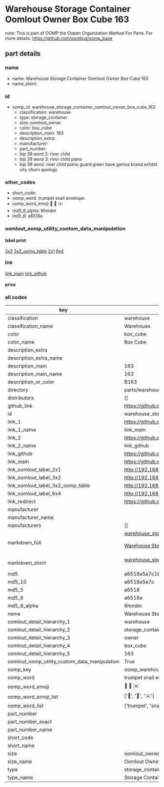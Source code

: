 # Warehouse Storage Container Oomlout Owner Box Cube 163  

note: This is part of OOMP the Oopen Organization Method For Parts. For more details: https://github.com/oomlout/oomp_base

##  part details
  







### name
* name: Warehouse Storage Container Oomlout Owner Box Cube 163
* name_short: 
### id
* oomp_id: warehouse_storage_container_oomlout_owner_box_cube_163
  * classification: warehouse
  * type: storage_container
  * size: oomlout_owner
  * color: box_cube
  * description_main: 163
  * description_extra: 
  * manufacturer: 
  * part_number: 
  * bip 39 word 2: river child
  * bip 39 word 3: river child piano
  * bip 39 word: river child piano guard green have genius brand exhibit city churn apology

### other_codes
* short_code: 
* oomp_word: trumpet snail envelope
* oomp_word_emoji :trumpet: :snail: :envelope:
* md5_6_alpha: 6hmdm
* md5_6: a6518a






### oomlout_oomp_utility_custom_data_manipulation
#### label print
[3x2](http://192.168.1.245:1112/?label=oomp%206hmdm)
[3x2_oomp_table](http://192.168.1.108:1112/?label=oomp%206hmdm)
[2x1](http://192.168.1.242:1112/?label=oomp%206hmdm)
[6x4](http://192.168.1.55:1112/?label=oomp%206hmdm)    

#### link

[link_main](https://github.com/oomlout/oomlout_oomp_version_1_messy/tree/main/parts/warehouse_storage_container_oomlout_owner_box_cube_163) [link_github](https://github.com/oomlout/oomlout_oomp_version_1_messy/tree/main/parts/warehouse_storage_container_oomlout_owner_box_cube_163)                             

#### price







### all codes 
| key | value |  
| --- | --- |  
| classification | warehouse |  
| classification_name | Warehouse |  
| color | box_cube |  
| color_name | Box Cube |  
| description_extra |  |  
| description_extra_name |  |  
| description_main | 163 |  
| description_main_name | 163 |  
| description_or_color | B163 |  
| directory | parts/warehouse_storage_container_oomlout_owner_box_cube_163 |  
| distributors | [] |  
| github_link | https://github.com/oomlout/oomlout_oomp_part_src/tree/main/parts/warehouse_storage_container_oomlout_owner_box_cube_163 |  
| id | warehouse_storage_container_oomlout_owner_box_cube_163 |  
| link_1 | https://github.com/oomlout/oomlout_oomp_version_1_messy/tree/main/parts/warehouse_storage_container_oomlout_owner_box_cube_163 |  
| link_1_name | link_main |  
| link_2 | https://github.com/oomlout/oomlout_oomp_version_1_messy/tree/main/parts/warehouse_storage_container_oomlout_owner_box_cube_163 |  
| link_2_name | link_github |  
| link_github | https://github.com/oomlout/oomlout_oomp_version_1_messy/tree/main/parts/warehouse_storage_container_oomlout_owner_box_cube_163 |  
| link_main | https://github.com/oomlout/oomlout_oomp_version_1_messy/tree/main/parts/warehouse_storage_container_oomlout_owner_box_cube_163 |  
| link_oomlout_label_2x1 | http://192.168.1.242:1112/?label=oomp%206hmdm |  
| link_oomlout_label_3x2 | http://192.168.1.245:1112/?label=oomp%206hmdm |  
| link_oomlout_label_3x2_oomp_table | http://192.168.1.108:1112/?label=oomp%206hmdm |  
| link_oomlout_label_6x4 | http://192.168.1.55:1112/?label=oomp%206hmdm |  
| link_redirect | https://github.com/oomlout/oomlout_oomp_version_1_messy/tree/main/parts/warehouse_storage_container_oomlout_owner_box_cube_163 |  
| manufacturer |  |  
| manufacturer_name |  |  
| manufacturers | [] |  
| markdown_full | [warehouse_storage_container_oomlout_owner_box_cube_163](none)<br>[](none)<br>[Warehouse Storage Container Oomlout Owner Box Cube 163](none)<br><br> |  
| markdown_short | [warehouse_storage_container_oomlout_owner_box_cube_163](none)<br><br> |  
| md5 | a6518a5a7c1b0c1da6b326754809fdd6 |  
| md5_10 | a6518a5a7c |  
| md5_5 | a6518 |  
| md5_6 | a6518a |  
| md5_6_alpha | 6hmdm |  
| name | Warehouse Storage Container Oomlout Owner Box Cube 163 |  
| oomlout_detail_hierarchy_1 | warehouse |  
| oomlout_detail_hierarchy_2 | storage_container |  
| oomlout_detail_hierarchy_3 | owner |  
| oomlout_detail_hierarchy_4 | box_cube |  
| oomlout_detail_hierarchy_5 | 163 |  
| oomlout_oomp_utility_custom_data_manipulation | True |  
| oomp_key | oomp_warehouse_storage_container_oomlout_owner_box_cube_163 |  
| oomp_word | trumpet snail envelope |  
| oomp_word_emoji | :trumpet: :snail: :envelope: |  
| oomp_word_emoji_list | [':trumpet:', ':snail:', ':envelope:'] |  
| oomp_word_list | ['trumpet', 'snail', 'envelope'] |  
| part_number |  |  
| part_number_exact |  |  
| part_number_name |  |  
| short_code |  |  
| short_name |  |  
| size | oomlout_owner |  
| size_name | Oomlout Owner |  
| type | storage_container |  
| type_name | Storage Container |  
